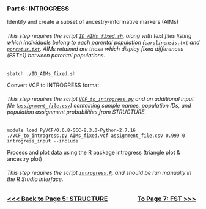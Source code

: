 ### Part 6: INTROGRESS
Identify and create a subset of ancestry-informative markers (AIMs)
###### This step requires the script [`ID_AIMs_fixed.sh`](https://github.com/tylerdevos/green_anole_hybridization/blob/main/script/ID_AIMs_fixed.sh), along with text files listing which individuals belong to each parental population ([`carolinensis.txt`](https://github.com/tylerdevos/green_anole_hybridization/blob/main/other_files/carolinensis.txt) and [`porcatus.txt`](https://github.com/tylerdevos/green_anole_hybridization/blob/main/other_files/porcatus.txt). AIMs retained are those which display fixed differences (FST=1) between parental populations.
```
sbatch ./ID_AIMs_fixed.sh
```
Convert VCF to INTROGRESS format
###### This step requires the script [`VCF_to_introgress.py`](https://github.com/tylerdevos/green_anole_hybridization/blob/main/script/VCF_to_introgress.py) and an additional input file ([`assignment_file.csv`](https://github.com/tylerdevos/green_anole_hybridization/blob/main/other_files/assignment_file.csv)) containing sample names, population IDs, and population assignment probabilities from STRUCTURE.
```
module load PyVCF/0.6.8-GCC-8.3.0-Python-2.7.16
./VCF_to_introgress.py AIMs_fixed.vcf assignment_file.csv 0.999 0 introgress_input --include
```
Process and plot data using the R package introgress (triangle plot & ancestry plot)
###### This step requires the script [`introgress.R`](https://github.com/tylerdevos/green_anole_hybridization/blob/main/script/introgress.R), and should be run manually in the R Studio interface.
  
### [<<< Back to Page 5: STRUCTURE](https://github.com/tylerdevos/green_anole_hybridization/blob/main/5_STRUCTURE.md)                    [To Page 7: FST >>>](https://github.com/tylerdevos/green_anole_hybridization/blob/main/7_FST.md)
